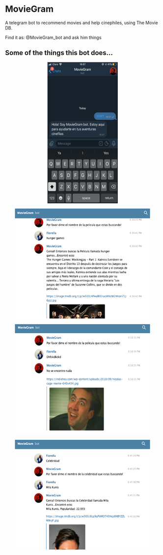 # MovieGram
A telegram bot to recommend movies and help cinephiles, using The Movie DB.

Find it as: @MovieGram_bot and ask him things

## Some of the things this bot does...
<p align="center">
   <img width="229" height="459" src="https://github.com/francoMG/MovieGram/blob/master/screenshots/start.jpeg">
</p> 
<p align="center">
   <img width="440" height="359" src="https://github.com/francoMG/MovieGram/blob/master/screenshots/movie.png">
</p> 
<p align="center">
   <img width="440" height="359" src="https://github.com/francoMG/MovieGram/blob/master/screenshots/nothing.png">
</p> 
<p align="center">
   <img width="440" height="359" src="https://github.com/francoMG/MovieGram/blob/master/screenshots/celeb.png">
</p> 
